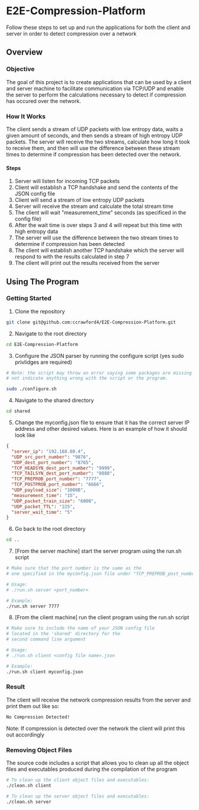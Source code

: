 # E2E-Compression-Platform
Follow these steps to set up and run the applications for both the client and server in order to detect compression over a network
## Overview
### Objective
The goal of this project is to create applications that can be used by a client and server machine to facilitate communication via TCP/UDP and enable the server to perform the calculations necessary to detect if compression has occured over the network.
### How It Works
The client sends a stream of UDP packets with low entropy data, waits a given amount of seconds, and then sends a stream of high entropy UDP packets. The server will receive the two streams, calculate how long it took to receive them, and then will use the difference between these stream times to determine if compression has been detected over the network.
#### Steps
1. Server will listen for incoming TCP packets
2. Client will establish a TCP handshake and send the contents of the JSON config file
3. Client will send a stream of low entropy UDP packets
4. Server will receive the stream and calculate the total stream time
5. The client will wait "measurement_time" seconds (as specificed in the config file)
6. After the wait time is over steps 3 and 4 will repeat but this time with high entropy data
7. The server will use the difference between the two stream times to determine if compression has been detected
8. The client will establish another TCP handshake which the server will respond to with the results calculated in step 7
9. The client will print out the results received from the server
## Using The Program
### Getting Started
1. Clone the repository
```bash
git clone git@github.com:ccrawford4/E2E-Compression-Platform.git
```
2. Navigate to the root directory
```bash
cd E2E-Compression-Platform
```
3. Configure the JSON parser by running the configure script (yes sudo privlidges are required)
```bash
# Note: the script may throw an error saying some packages are missing on the system but feel free to ignore these messages as they do
# not indicate anything wrong with the script or the program.

sudo ./configure.sh
```
4. Navigate to the shared directory
```bash
cd shared
```
5. Change the myconfig.json file to ensure that it has the correct server IP address and other desired values. Here is an example of how it should look like
```json
{
  "server_ip": "192.168.80.4",
  "UDP_src_port_number": "9876",
  "UDP_dest_port_number": "8765",
  "TCP_HEADSYN_dest_port_number": "9999",
  "TCP_TAILSYN_dest_port_number": "8888",
  "TCP_PREPROB_port_number": "7777",
  "TCP_POSTPROB_port_number": "6666",
  "UDP_payload_size": "1000B",
  "measurement_time": "15",
  "UDP_packet_train_size": "6000",
  "UDP_packet_TTL": "225",
  "server_wait_time": "5"
}
```
6. Go back to the root directory
```bash
cd ..
```
7. [From the server machine] start the server program using the run.sh script
```bash
# Make sure that the port number is the same as the 
# one specified in the myconfig.json file under "TCP_PREPROB_post_number"

# Usage:
# ./run.sh server <port_number>

# Example:
./run.sh server 7777
```
8. [From the client machine] run the client program using the run.sh script
```bash
# Make sure to include the name of your JSON config file 
# located in the 'shared' directory for the 
# second command line argument

# Usage: 
# ./run.sh client <config file name>.json

# Example:
./run.sh client myconfig.json
```
### Result
The client will receive the network compression results from the server and print them out like so:
```bash
No Compression Detected!
```
Note: If compression is detected over the network the client will print this out accordingly
### Removing Object Files
The source code includes a script that allows you to clean up all the object files and executables produced during the compilation of the program
```bash
# To clean up the client object files and executables:
./clean.sh client

# To clean up the server object files and executables:
./clean.sh server
```
